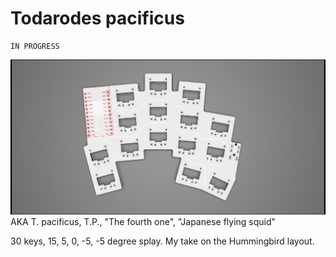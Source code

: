 # Todarodes pacificus
    IN PROGRESS
![Todarodes pacificus](/Images/todarodes_pacificus.png)
AKA T. pacificus, T.P., "The fourth one", "Japanese flying squid"

30 keys, 15, 5, 0, -5, -5 degree splay. My take on the Hummingbird layout.